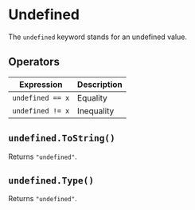# Undefined

 The `undefined` keyword stands for an undefined value.

## Operators

| Expression | Description
| --- | ---
| `undefined == x` | Equality
| `undefined != x` | Inequality

## `undefined.ToString()`

 Returns `"undefined"`.

## `undefined.Type()`

 Returns `"undefined"`.

